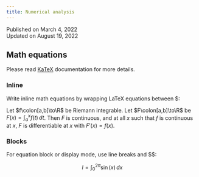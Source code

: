 ```yaml
---
title: Numerical analysis
---
```


Published on March 4, 2022  
Updated on August 19, 2022

## Math equations
Please read [KaTeX](https://katex.org/) documentation for more details.

### Inline  
Write inline math equations by wrapping LaTeX equations between $:

Let $f\colon[a,b]\to\R$ be Riemann integrable. Let $F\colon[a,b]\to\R$ be
$F(x)=\int_{a}^{x} f(t)\,dt$. Then $F$ is continuous, and at all $x$ such that
$f$ is continuous at $x$, $F$ is differentiable at $x$ with $F'(x)=f(x)$.

### Blocks
For equation block or display mode, use line breaks and $$:

$$
I = \int_0^{2\pi} \sin(x)\,dx
$$